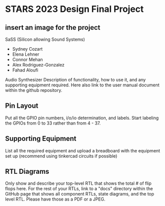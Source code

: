 # STARS 2023 Design Final Project

## insert an image for the project

SaSS (Silicon allowing Sound Systems)
* Sydney Cozart
* Elena Lehner
* Connor Mehan
* Alex Rodriguez-Gonzalez
* Fahad Aloufi  

Audio Synthesizer
Description of functionality, how to use it, and any supporting equipment required. Here also link to the user manual document within the github repository. 

## Pin Layout
Put all the GPIO pin numbers, i/o/io determination, and labels. Start labeling the GPIOs from 0 to 33 rather than from 4 - 37. 

## Supporting Equipment
List all the required equipment and upload a breadboard with the equipment set up (recommend using tinkercad circuits if possible)

## RTL Diagrams
Only show and describe your top-level RTL that shows the total # of flip flops here. For the rest of your RTLs, link to a "docs" directory within the GitHub page
that shows all component RTLs, state diagrams, and the top level RTL. Please have those as a PDF or a JPEG. 

